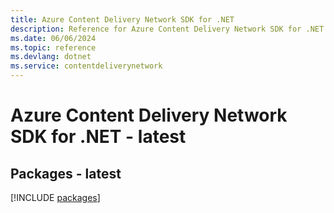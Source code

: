 ```yaml
---
title: Azure Content Delivery Network SDK for .NET
description: Reference for Azure Content Delivery Network SDK for .NET
ms.date: 06/06/2024
ms.topic: reference
ms.devlang: dotnet
ms.service: contentdeliverynetwork
---
```

# Azure Content Delivery Network SDK for .NET - latest
## Packages - latest
[!INCLUDE [packages](content-delivery-network-index.md)]